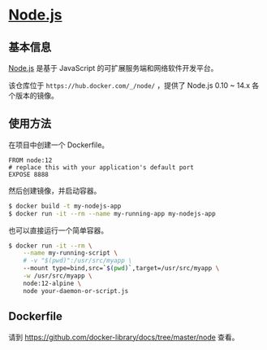 # [Node.js](https://hub.docker.com/_/node/)

## 基本信息

[Node.js](https://en.wikipedia.org/wiki/Node.js) 是基于 JavaScript 的可扩展服务端和网络软件开发平台。

该仓库位于 `https://hub.docker.com/_/node/` ，提供了 Node.js 0.10 ~ 14.x 各个版本的镜像。

## 使用方法

在项目中创建一个 Dockerfile。

```docker
FROM node:12
# replace this with your application's default port
EXPOSE 8888
```

然后创建镜像，并启动容器。

```bash
$ docker build -t my-nodejs-app
$ docker run -it --rm --name my-running-app my-nodejs-app
```

也可以直接运行一个简单容器。

```bash
$ docker run -it --rm \
    --name my-running-script \
    # -v "$(pwd)":/usr/src/myapp \
    --mount type=bind,src=`$(pwd)`,target=/usr/src/myapp \
    -w /usr/src/myapp \
    node:12-alpine \
    node your-daemon-or-script.js
```

## Dockerfile

请到 https://github.com/docker-library/docs/tree/master/node 查看。
